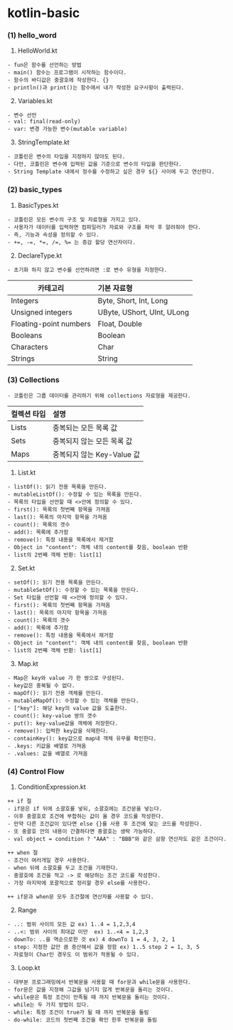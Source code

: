 kotlin-basic
===
### (1) hello_word
1. HelloWorld.kt
```
- fun은 함수를 선언하는 방법
- main() 함수는 프로그램이 시작하는 함수이다.
- 함수의 바디값은 중괄호에 작성한다. {}
- println()과 print()는 함수에서 내가 작성한 요구사항이 출력된다.
```
2. Variables.kt
```
- 변수 선언
- val: final(read-only)
- var: 변경 가능한 변수(mutable variable)
```
3. StringTemplate.kt
```
- 코틀린은 변수의 타입을 지정하지 않아도 된다.
- 다만, 코틀린은 변수에 입력된 값을 기준으로 변수의 타입을 판단한다.
- String Template 내에서 정수를 수정하고 싶은 경우 ${} 사이에 두고 연산한다.
```

### (2) basic_types
1. BasicTypes.kt
```
- 코틀린은 모든 변수의 구조 및 자료형을 가지고 있다.
- 사용자가 데이터를 입력하면 컴파일러가 자료와 구조를 파악 후 알려줘야 한다.
- 즉, 기능과 속성을 정의할 수 있다.
- +=, -=, *=, /=, %= 는 증감 할당 연산자이다.
```

2. DeclareType.kt
```
- 초기화 하지 않고 변수를 선언하려면 :로 변수 유형을 지정한다.
```
| 카테고리                   | 기본 자료형                     |
|------------------------|:---------------------------|
| Integers               | Byte, Short, Int, Long     |
| Unsigned integers      | UByte, UShort, UInt, ULong |
| Floating-point numbers | Float, Double              |
| Booleans               | Boolean                    |
| Characters             | Char                       |
| Strings                | String                     |


### (3) Collections
```
- 코틀린은 그룹 데이터를 관리하기 위해 collections 자료형을 제공한다.
```
| 컬렉션 타입 | 설명                      |
|:-------|:------------------------|
| Lists  | 중복되는 모든 목록 값            |
| Sets   | 중복되지 않는 모든 목록 값         |
| Maps   | 중복되지 않는 Key-Value 값 |

1. List.kt
```
- listOf(): 읽기 전용 목록을 만든다.
- mutableListOf(): 수정할 수 있는 목록을 만든다.
- 목록의 타입을 선언할 때 <>안에 정의할 수 있다.
- first(): 목록의 첫번째 항목을 가져옴
- last(): 목록의 마지막 항목을 가져옴
- count(): 목록의 갯수
- add(): 목록에 추가함
- remove(): 특정 내용을 목록에서 제거함
- Object in "content": 객체 내의 content를 찾음, boolean 반환
- list의 2번째 객체 반환: list[1]
```
2. Set.kt
```
- setOf(): 읽기 전용 목록을 만든다.
- mutableSetOf(): 수정할 수 있는 목록을 만든다.
- Set 타입을 선언할 때 <>안에 정의할 수 있다.
- first(): 목록의 첫번째 항목을 가져옴
- last(): 목록의 마지막 항목을 가져옴
- count(): 목록의 갯수
- add(): 목록에 추가함
- remove(): 특정 내용을 목록에서 제거함
- Object in "content": 객체 내의 content를 찾음, boolean 반환
- list의 2번째 객체 반환: list[1]
```
3. Map.kt
```
- Map은 key와 value 가 한 쌍으로 구성된다.
- key값은 중복될 수 없다.
- mapOf(): 읽기 전용 객체를 만든다.
- mutableMapOf(): 수정할 수 있는 객체를 만든다.
- ["key"]: 해당 key의 value 값을 도출한다.
- count(): key-value 쌍의 갯수
- put(): key-value값을 객체에 저장한다.
- remove(): 입력한 key값을 삭제한다.
- containKey(): key값으로 map내 객체 유무를 확인한다.
- .keys: 키값을 배열로 가져옴
- .values: 값을 배열로 가져옴
```
### (4) Control Flow
1. ConditionExpression.kt
```
++ if 절
- if문은 if 뒤에 소괄호를 넣되, 소괄호에는 조건문을 넣는다.
- 이후 중괄호로 조건에 부합하는 값이 올 경우 코드를 작성한다.
- 만약 다른 조건값이 있다면 else {}를 사용 후 조건에 맞는 코드를 작성한다.
- 또 중괄호 안의 내용이 간결하다면 중괄호는 생략 가능하다.
- val object = condition ? "AAA" : "BBB"와 같은 삼항 연산자도 같은 조건이다.

++ when 절
- 조건이 여러개일 경우 사용한다.
- when 뒤에 소괄호를 두고 조건을 기재한다.
- 중괄호에 조건을 적고 -> 로 해당하는 조건 코드를 작성한다.
- 가장 마지막에 포괄적으로 정리할 경우 else를 사용한다.

++ if문과 when문 모두 조건절에 연산자를 사용할 수 있다.
```
2. Range
```
- ..: 범위 사이의 모든 값 ex) 1..4 = 1,2,3,4
- ..<: 범위 사이의 최대값 미만  ex) 1..<4 = 1,2,3
- downTo: ..을 역순으로한 것 ex) 4 downTo 1 = 4, 3, 2, 1
- step: 지정한 값만 큼 증산해서 값을 정함 ex) 1..5 step 2 = 1, 3, 5
- 자료형이 Char인 경우도 이 범위가 적용될 수 있다.
```
3. Loop.kt
```
- 대부분 프로그래밍에서 반복문을 사용할 때 for문과 while문을 사용한다.
- for문은 값을 지정해 그값을 넘기지 않게 반복문을 돌리는 것이다.
- while문은 특정 조건이 만족될 때 까지 반복문을 돌리는 것이다.
- while는 두 가지 방법이 있다.
- while: 특정 조건이 true가 될 때 까지 반복문을 돌림
- do-while: 코드의 첫번째 조건을 확인 한후 반복문을 돌림
```